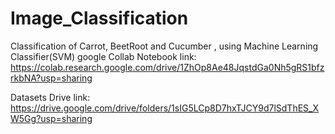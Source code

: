 # Image_Classification
Classification of Carrot, BeetRoot and Cucumber , using Machine Learning Classifier(SVM)
google Collab Notebook link:
https://colab.research.google.com/drive/1ZhOp8Ae48JqstdGa0Nh5gRS1bfzrkbNA?usp=sharing

Datasets Drive link:
https://drive.google.com/drive/folders/1sIG5LCp8D7hxTJCY9d7lSdThES_XW5Gg?usp=sharing
